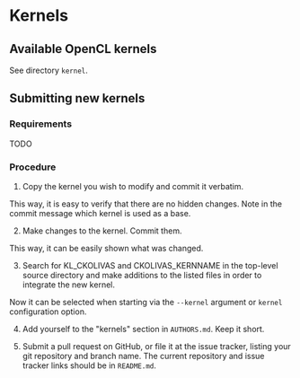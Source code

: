 # Kernels

## Available OpenCL kernels

See directory `kernel`.


## Submitting new kernels

### Requirements

TODO


### Procedure

1. Copy the kernel you wish to modify and commit it verbatim.

This way, it is easy to verify that there are no hidden changes. Note in
the commit message which kernel is used as a base.

2. Make changes to the kernel. Commit them.

This way, it can be easily shown what was changed.

3. Search for KL_CKOLIVAS and CKOLIVAS_KERNNAME in the top-level source
directory and make additions to the listed files in order to integrate
the new kernel.

Now it can be selected when starting via the `--kernel` argument or
`kernel` configuration option.

4. Add yourself to the "kernels" section in `AUTHORS.md`. Keep it short.

5. Submit a pull request on GitHub, or file it at the issue tracker,
listing your git repository and branch name. The current repository and
issue tracker links should be in `README.md`.
